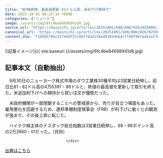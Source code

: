 ```yaml
---
title: "NY株続伸、最高値更新 81ドル上昇、米利下げ期待で"
date: 2025-10-01 08:23:16 +0900
categories: ["ニュース"]
image: /assets/img/6fc4be84698941d8.jpg
source_url: "https://mainichi.jp/articles/20251001/k00/00m/020/025000c/"
canonical_url: "https://mainichi.jp/articles/20251001/k00/00m/020/025000c/"
content_sha: "f10db5795cd27494f57c8bf7dad134ad0303deb4cffd8f9b7aad1a17ba773803"
---
```


![記事イメージ]({{ site.baseurl }}/assets/img/6fc4be84698941d8.jpg)

## 記事本文（自動抽出）
<div><section class="articledetail-body" id="articledetail-body">






<p>　9月30日のニューヨーク株式市場のダウ工業株30種平均は3営業日続伸し、前日比81・82ドル高の4万6397・89ドルと、終値の最高値を更新して取引を終えた。米追加利下げへの期待から買い注文が優勢だった。</p>

<p>　米政府機関が一部閉鎖することへの警戒感から、売りが目立つ場面もあった。雇用悪化を回避するため、連邦準備制度理事会（FRB）が利下げに動くとの観測が強まり、その後上昇に転じた。</p>

	


<p>　ハイテク株主体のナスダック総合指数は3営業日続伸し、68・86ポイント高の2万2660・01だった。（共同）</p>


</section>






								</div>

[出典はこちら](https://mainichi.jp/articles/20251001/k00/00m/020/025000c/)
